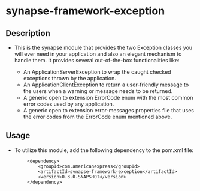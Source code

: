 # synapse-framework-exception

## Description

- This is the synapse module that provides the two Exception classes you will ever need in your application and also an
  elegant mechanism to handle them. It provides several out-of-the-box functionalities like:

    - An ApplicationServerException to wrap the caught checked exceptions thrown by the application.
    - An ApplicationClientException to return a user-friendly message to the users when a warning or message needs to be
      returned.
    - A generic open to extension ErrorCode enum with the most common error codes used by any application.
    - A generic open to extension error-messages.properties file that uses the error codes from the ErrorCode enum
      mentioned above.

## Usage
- To utilize this module, add the following dependency to the pom.xml file:
```
        <dependency>
            <groupId>com.americanexpress</groupId>
            <artifactId>synapse-framework-exception</artifactId>
            <version>0.3.0-SNAPSHOT</version>
        </dependency>
```